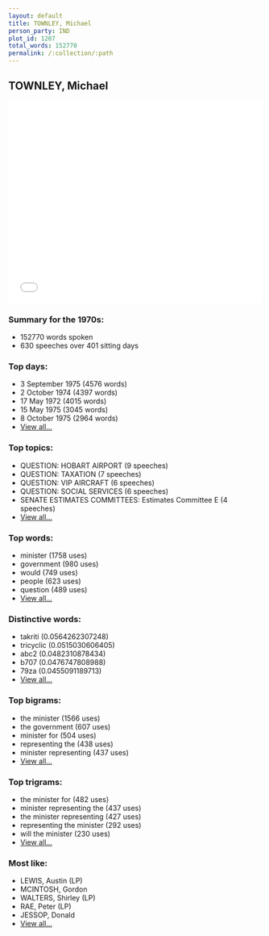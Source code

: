 ```yaml
---
layout: default
title: TOWNLEY, Michael
person_party: IND
plot_id: 1207
total_words: 152770
permalink: /:collection/:path
---
```


## TOWNLEY, Michael

<iframe width="100%" height="400" frameborder="0" scrolling="no" src="//plot.ly/~wragge/1207.embed"></iframe>


### Summary for the 1970s:

* 152770 words spoken
* 630 speeches over 401 sitting days


### Top days:

* 3 September 1975 (4576 words)
* 2 October 1974 (4397 words)
* 17 May 1972 (4015 words)
* 15 May 1975 (3045 words)
* 8 October 1975 (2964 words)
* [View all...](days/)


### Top topics:

* QUESTION: HOBART AIRPORT (9 speeches)
* QUESTION: TAXATION (7 speeches)
* QUESTION: VIP AIRCRAFT (6 speeches)
* QUESTION: SOCIAL SERVICES (6 speeches)
* SENATE ESTIMATES COMMITTEES: Estimates Committee E (4 speeches)
* [View all...](topics/)


### Top words:

* minister (1758 uses)
* government (980 uses)
* would (749 uses)
* people (623 uses)
* question (489 uses)
* [View all...](words/)


### Distinctive words:

* takriti (0.0564262307248)
* tricyclic (0.0515030606405)
* abc2 (0.0482310878434)
* b707 (0.0476747808988)
* 79za (0.0455091189713)
* [View all...](sig_words/)


### Top bigrams:

* the minister (1566 uses)
* the government (607 uses)
* minister for (504 uses)
* representing the (438 uses)
* minister representing (437 uses)
* [View all...](bigrams/)


### Top trigrams:

* the minister for (482 uses)
* minister representing the (437 uses)
* the minister representing (427 uses)
* representing the minister (292 uses)
* will the minister (230 uses)
* [View all...](trigrams/)


### Most like:

* LEWIS, Austin (LP)
* MCINTOSH, Gordon 
* WALTERS, Shirley (LP)
* RAE, Peter (LP)
* JESSOP, Donald 
* [View all...](similarities/)
